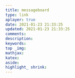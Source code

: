 ```yaml
---
title: messageboard
type: link
aplayer: true
date: 2021-01-23 21:33:25
updated: 2021-01-23 21:33:25
comments:
description:
keywords:
top _img:
mathjax:
katex:
aside:
highlight_ shrink:
---
```


